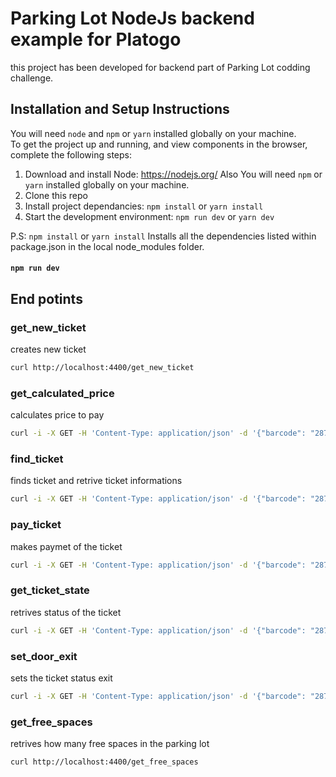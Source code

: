 # Parking Lot NodeJs backend example for Platogo

this project has been developed for backend part of Parking Lot codding challenge.

## Installation and Setup Instructions

You will need `node` and `npm` or `yarn` installed globally on your machine.  
To get the project up and running, and view components in the browser, complete the following steps:

1. Download and install Node: <https://nodejs.org/> Also You will need `npm` or `yarn` installed globally on your machine.
2. Clone this repo
3. Install project dependancies: `npm install` or  `yarn install`
4. Start the development environment: `npm run dev` or `yarn dev`

P.S:
`npm install`  or  `yarn install`
Installs all the dependencies listed within package.json in the local node_modules folder.

#### `npm run dev`

## End potints

### get_new_ticket

creates new ticket

```bash
curl http://localhost:4400/get_new_ticket

```

### get_calculated_price

calculates price to pay

```bash
curl -i -X GET -H 'Content-Type: application/json' -d '{"barcode": "2877800767800886"}' http://localhost:4400/get_calculated_price\?barcode\=2877800767800886

```

### find_ticket

finds ticket and retrive ticket informations

```bash
curl -i -X GET -H 'Content-Type: application/json' -d '{"barcode": "2877800767800886"}' http://localhost:4400/find_ticket\?barcode\=2877800767800886

```

### pay_ticket

makes paymet of the ticket

```bash
curl -i -X GET -H 'Content-Type: application/json' -d '{"barcode": "2877800767800886","paymentmethod": "cash"}' http://localhost:4400/find_ticket\?barcode\=2877800767800886
```

### get_ticket_state

retrives status of the ticket

```bash
curl -i -X GET -H 'Content-Type: application/json' -d '{"barcode": "2877800767800886"}' http://localhost:4400/get_ticket_state\?barcode\=2877800767800886

```

### set_door_exit

sets the ticket status exit

```bash
curl -i -X GET -H 'Content-Type: application/json' -d '{"barcode": "2877800767800886"}' http://localhost:4400/set_door_exit\?barcode\=2877800767800886

```

### get_free_spaces

retrives how many free spaces in the parking lot

```bash
curl http://localhost:4400/get_free_spaces

```
